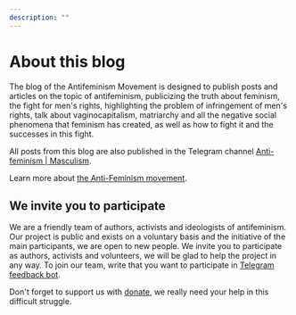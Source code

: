 ```yaml
---
description: ""
---
```

# About this blog

The blog of the Antifeminism Movement is designed to publish posts and articles on the topic of antifeminism, publicizing the truth about feminism, the fight for men's rights, highlighting the problem of infringement of men's rights, talk about vaginocapitalism, matriarchy and all the negative social phenomena that feminism has created, as well as how to fight it and the successes in this fight.

All posts from this blog are also published in the Telegram channel [Anti-feminism&nbsp;|&nbsp;Masculism](https://t.me/antifem_battle).

Learn more about [the Anti-Feminism movement](https://antifem.org/en/doc/about).

## We invite you to participate

We are a friendly team of authors, activists and ideologists of antifeminism. Our project is public and exists on a voluntary basis and the initiative of the main participants, we are open to new people. We invite you to participate as authors, activists and volunteers, we will be glad to help the project in any way. To join our team, write that you want to participate in [Telegram feedback bot](https://t.me/antifem_battle_feedbackbot).

Don't forget to support us with [donate](https://antifem.org/en/page/donate), we really need your help in this difficult struggle.
